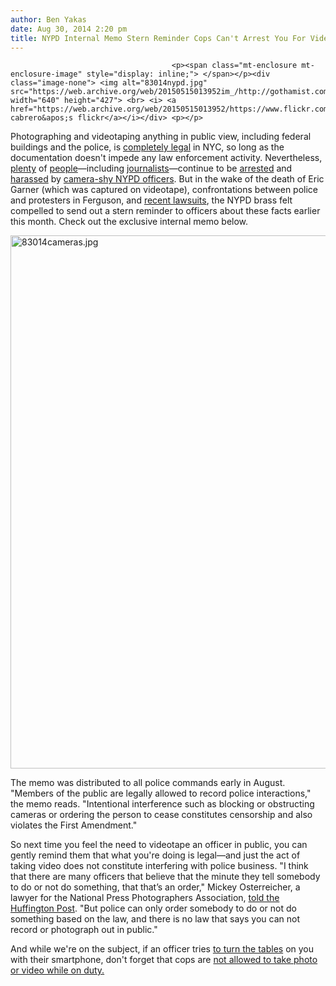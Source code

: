 ```yaml
---
author: Ben Yakas
date: Aug 30, 2014 2:20 pm
title: NYPD Internal Memo Stern Reminder Cops Can't Arrest You For Videotaping Them
---
```


	
										<p><span class="mt-enclosure mt-enclosure-image" style="display: inline;"> </span></p><div class="image-none"> <img alt="83014nypd.jpg" src="https://web.archive.org/web/20150515013952im_/http://gothamist.com/attachments/byakas/83014nypd.jpg" width="640" height="427"> <br> <i> <a href="https://web.archive.org/web/20150515013952/https://www.flickr.com/photos/mytummytalkstome/14091041433/">adrian cabrero&apos;s flickr</a></i></div> <p></p>

<p>Photographing and videotaping anything in public view, including federal buildings and the police, is <a href="https://web.archive.org/web/20150515013952/http://gothamist.com/2012/10/21/psa_it_is_100_legal_to_film_the_pol.php">completely legal</a> in NYC, so long as the documentation doesn&apos;t impede any law enforcement activity. Nevertheless, <a href="https://web.archive.org/web/20150515013952/http://gothamist.com/2014/02/19/watch_cop_arrest_photographer_in_th.php">plenty</a> of <a href="https://web.archive.org/web/20150515013952/http://gothamist.com/2013/11/06/video_film_student_sues_nypd_after.php">people</a>&#x2014;including <a href="https://web.archive.org/web/20150515013952/http://gothamist.com/2012/09/19/nypds_harassment_of_journalists_con.php">journalists</a>&#x2014;continue to be <a href="https://web.archive.org/web/20150515013952/http://gothamist.com/2014/05/02/cyclist_cop_video.php">arrested</a> and <a href="https://web.archive.org/web/20150515013952/http://gothamist.com/2013/03/16/video_bronx_man_hauled_to_jail_for.php">harassed</a> by <a href="https://web.archive.org/web/20150515013952/http://gothamist.com/tags/photographersrights">camera-shy NYPD officers</a>. But in the wake of the death of Eric Garner (which was captured on videotape), confrontations between police and protesters in Ferguson, and <a href="https://web.archive.org/web/20150515013952/http://gothamist.com/2014/07/16/nypd_still_thinks_its_a_crime_for_y.php">recent lawsuits</a>, the NYPD brass felt compelled to send out a stern reminder to officers about these facts earlier this month. Check out the exclusive internal memo below.</p>

<p><span class="mt-enclosure mt-enclosure-image" style="display: inline;"> <img alt="83014cameras.jpg" src="https://web.archive.org/web/20150515013952im_/http://gothamist.com/attachments/byakas/83014cameras.jpg" width="640" height="853" class="image-none"> </span></p>

<p>The memo was distributed to all police commands early in August. &quot;Members of the public are legally allowed to record police interactions,&quot; the memo reads. &quot;Intentional interference such as blocking or obstructing cameras or ordering the person to cease constitutes censorship and also violates the First Amendment.&quot; </p>

<p>So next time you feel the need to videotape an officer in public, you can gently remind them that what you&apos;re doing is legal&#x2014;and just the act of taking video does not constitute interfering with police business. &quot;I think that there are many officers that believe that the minute they tell somebody to do or not do something, that that&#x2019;s an order,&quot; Mickey Osterreicher, a lawyer for the National Press Photographers Association, <a href="https://web.archive.org/web/20150515013952/http://www.huffingtonpost.com/2014/08/13/filming-police-officers_n_5676940.html">told the Huffington Post</a>. &quot;But police can only order somebody to do or not do something based on the law, and there is no law that says you can not record or photograph out in public.&quot;</p>

<p>And while we&apos;re on the subject, if an officer tries <a href="https://web.archive.org/web/20150515013952/http://gothamist.com/2014/02/19/watch_cop_arrest_photographer_in_th.php">to turn the tables</a> on you with their smartphone, don&apos;t forget that cops are <a href="https://web.archive.org/web/20150515013952/http://gothamist.com/2014/08/17/cops_warned_to_not_use_cell_phones.php">not allowed to take photo or video while on duty.</a> </p>					
										
									
				